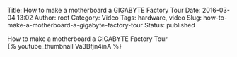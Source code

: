 Title: How to make a motherboard  a GIGABYTE Factory Tour
Date: 2016-03-04 13:02
Author: root
Category: Video
Tags: hardware, video
Slug: how-to-make-a-motherboard-a-gigabyte-factory-tour
Status: published

How to make a motherboard a GIGABYTE Factory Tour  
{% youtube_thumbnail Va3Bfjn4inA %}
